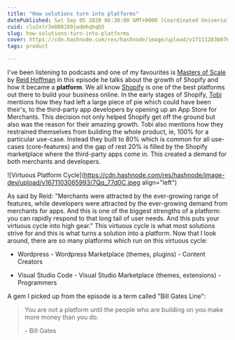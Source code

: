 ```yaml
---
title: "How solutions turn into platforms"
datePublished: Sat Sep 05 2020 06:30:00 GMT+0000 (Coordinated Universal Time)
cuid: clu2xtr3e000109jwdmhqhqb5
slug: how-solutions-turn-into-platforms
cover: https://cdn.hashnode.com/res/hashnode/image/upload/v1711128360762/dca226a9-5235-4950-b9be-2f8529eebbd0.jpeg
tags: product

---
```


I've been listening to podcasts and one of my favourites is [Masters of Scale](https://mastersofscale.com) by [Reid Hoffman](https://twitter.com/reidhoffman) in this episode he talks about the growth of Shopify and how it became a **platform**. We all know [Shopify](https://shopify.com) is one of the best platforms out there to build your business online. In the early stages of Shopify, [Tobi](https://twitter.com/tobi) mentions how they had left a large piece of pie which could have been their's, to the third-party app developers by opening up an App Store for Merchants. This decision not only helped Shopify get off the ground but also was the reason for their amazing growth. Tobi also mentions how they restrained themselves from building the whole product, ie, 100% for a particular use-case. Instead they built to 80% which is common for all use-cases (core-features) and the gap of rest 20% is filled by the Shopify marketplace where the third-party apps come in. This created a demand for both merchants and developers.

![Virtuous Platform Cycle](https://cdn.hashnode.com/res/hashnode/image-dev/upload/v1671103065993/7Qq_77d0C.jpeg align="left")

As said by Reid: "Merchants were attracted by the ever-growing range of features, while developers were attracted by the ever-growing demand from merchants for apps. And this is one of the biggest strengths of a platform: you can rapidly respond to that long tail of user needs. And this puts your virtuous cycle into high gear." This virtuous cycle is what most solutions strive for and this is what turns a solution into a platform. Now that I look around, there are so many platforms which run on this virtuous cycle:

* Wordpress - Wordpress Marketplace (themes, plugins) - Content Creators
    
* Visual Studio Code - Visual Studio Marketplace (themes, extensions) - Programmers
    

A gem I picked up from the episode is a term called "Bill Gates Line":

> You are not a platform until the people who are building on you make more money than you do.
> 
> \- Bill Gates